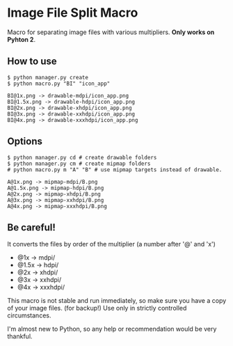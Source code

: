 # Image File Split Macro

Macro for separating image files with various multipliers.
**Only works on Pyhton 2**.

## How to use

```
$ python manager.py create
$ python macro.py "BI" "icon_app"

BI@1x.png -> drawable-mdpi/icon_app.png
BI@1.5x.png -> drawable-hdpi/icon_app.png
BI@2x.png -> drawable-xhdpi/icon_app.png
BI@3x.png -> drawable-xxhdpi/icon_app.png
BI@4x.png -> drawable-xxxhdpi/icon_app.png
```

## Options

```
$ python manager.py cd # create drawable folders
$ python manager.py cm # create mipmap folders
# python macro.py m "A" "B" # use mipmap targets instead of drawable.

A@1x.png -> mipmap-mdpi/B.png
A@1.5x.png -> mipmap-hdpi/B.png
A@2x.png -> mipmap-xhdpi/B.png
A@3x.png -> mipmap-xxhdpi/B.png
A@4x.png -> mipmap-xxxhdpi/B.png
```

## Be careful!

It converts the files by order of the multiplier (a number after '@' and 'x')

- @1x -> mdpi/
- @1.5x -> hdpi/
- @2x -> xhdpi/
- @3x -> xxhdpi/
- @4x -> xxxhdpi/

This macro is not stable and run immediately, so make sure you have a copy of your image files. (for backup!)
Use only in strictly controlled circumstances.

I'm almost new to Python, so any help or recommendation would be very thankful.
